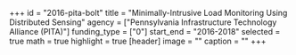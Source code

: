 +++
id = "2016-pita-bolt"
title = "Minimally-Intrusive Load Monitoring Using Distributed Sensing"
agency = ["Pennsylvania Infrastructure Technology Alliance (PITA)"]
funding_type = ["0"]
start_end = "2016-2018"
selected = true
math = true
highlight = true
[header]
image = ""
caption = ""
+++
